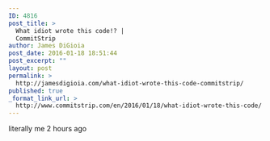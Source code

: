 ```yaml
---
ID: 4816
post_title: >
  What idiot wrote this code!? |
  CommitStrip
author: James DiGioia
post_date: 2016-01-18 18:51:44
post_excerpt: ""
layout: post
permalink: >
  http://jamesdigioia.com/what-idiot-wrote-this-code-commitstrip/
published: true
_format_link_url: >
  http://www.commitstrip.com/en/2016/01/18/what-idiot-wrote-this-code/
---
```

literally me 2 hours ago